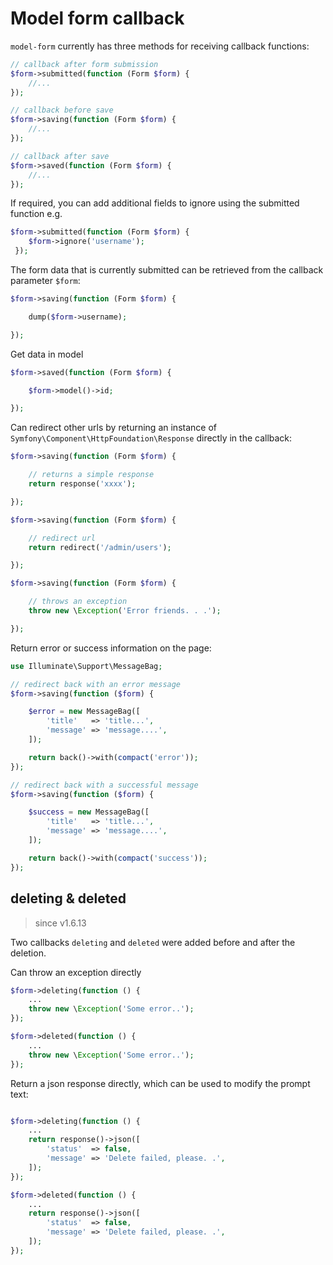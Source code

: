 # Model form callback

`model-form` currently has three methods for receiving callback functions:

```php
// callback after form submission
$form->submitted(function (Form $form) {
    //...
});

// callback before save
$form->saving(function (Form $form) {
    //...
});

// callback after save
$form->saved(function (Form $form) {
    //...
});

```

If required, you can add additional fields to ignore using the submitted function e.g.

```php
$form->submitted(function (Form $form) {
    $form->ignore('username');
 });
 ```

The form data that is currently submitted can be retrieved from the callback parameter `$form`:

```php
$form->saving(function (Form $form) {

    dump($form->username);

});

```

Get data in model

```php
$form->saved(function (Form $form) {

    $form->model()->id;

});
```

Can redirect other urls by returning an instance of `Symfony\Component\HttpFoundation\Response` directly in the callback:

```php
$form->saving(function (Form $form) {

    // returns a simple response
    return response('xxxx');

});

$form->saving(function (Form $form) {

    // redirect url
    return redirect('/admin/users');

});

$form->saving(function (Form $form) {

    // throws an exception
    throw new \Exception('Error friends. . .');

});

```

Return error or success information on the page:

```php
use Illuminate\Support\MessageBag;

// redirect back with an error message
$form->saving(function ($form) {

    $error = new MessageBag([
        'title'   => 'title...',
        'message' => 'message....',
    ]);

    return back()->with(compact('error'));
});

// redirect back with a successful message
$form->saving(function ($form) {

    $success = new MessageBag([
        'title'   => 'title...',
        'message' => 'message....',
    ]);

    return back()->with(compact('success'));
});

```

## deleting & deleted

> since v1.6.13

Two callbacks `deleting` and `deleted` were added before and after the deletion.

Can throw an exception directly

```php
$form->deleting(function () {
    ...
    throw new \Exception('Some error..');
});

$form->deleted(function () {
    ...
    throw new \Exception('Some error..');
});
```

Return a json response directly, which can be used to modify the prompt text:

```php

$form->deleting(function () {
    ...
    return response()->json([
        'status'  => false,
        'message' => 'Delete failed, please. .',
    ]);
});

$form->deleted(function () {
    ...
    return response()->json([
        'status'  => false,
        'message' => 'Delete failed, please. .',
    ]);
});

```